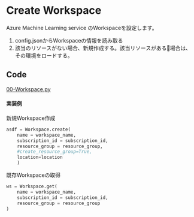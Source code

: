 # Create Workspace
Azure Machine Learning service のWorkspaceを設定します。

1. config.jsonからWorkspaceの情報を読み取る
2. 該当のリソースがない場合、新規作成する。該当リソースがある場合は、その環境をロードする。

## Code ##
[00-Workspace.py](../code/aml_service/00-Workspace.py)

#### 実装例

新規Workspace作成
```python
asdf = Workspace.create(
    name = workspace_name,
    subscription_id = subscription_id,
    resource_group = resource_group,
    #create_resource_group=True,
    location=location
    )
```


既存Workspaceの取得
```python
ws = Workspace.get(
    name = workspace_name,
    subscription_id = subscription_id,
    resource_group = resource_group
)
```
            



